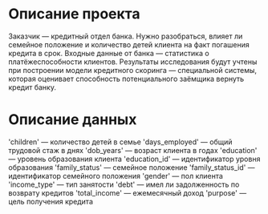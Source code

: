 # Описание проекта
Заказчик — кредитный отдел банка. Нужно разобраться, влияет ли семейное положение и количество детей клиента на факт погашения кредита в срок. Входные данные от банка — статистика о платёжеспособности клиентов. Результаты исследования будут учтены при построении модели кредитного скоринга — специальной системы, которая оценивает способность потенциального заёмщика вернуть кредит банку.
# Описание данных
'children' — количество детей в семье
'days_employed' — общий трудовой стаж в днях
'dob_years' — возраст клиента в годах
'education' — уровень образования клиента
'education_id' — идентификатор уровня образования
'family_status' — семейное положение
'family_status_id' — идентификатор семейного положения
'gender' — пол клиента
'income_type' — тип занятости
'debt' — имел ли задолженность по возврату кредитов
'total_income' — ежемесячный доход
'purpose' — цель получения кредита
